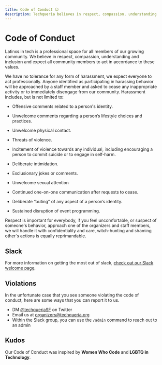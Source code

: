 ```yaml
---
title: Code of Conduct 😌
description: Techqueria believes in respect, compassion, understanding and inclusion and expect all community members to act in accordance to these values.
---
```


# Code of Conduct

Latinxs in tech is a professional space for all members of our growing community. We believe in respect, compassion, understanding and inclusion and expect all community members to act in accordance to these values.

We have no tolerance for any form of harassment, we expect everyone to act professionally. Anyone identified as participating in harassing behavior will be approached by a staff member and asked to cease any inappropriate activity or to immediately disengage from our community. Harassment includes, but is not limited to:

* Offensive comments related to a person's identity.

* Unwelcome comments regarding a person’s lifestyle choices and practices.

* Unwelcome physical contact.

* Threats of violence.

* Incitement of violence towards any individual, including encouraging a person to commit suicide or to engage in self-harm.

* Deliberate intimidation.

* Exclusionary jokes or comments.

* Unwelcome sexual attention

* Continued one-on-one communication after requests to cease.

* Deliberate “outing” of any aspect of a person’s identity.

* Sustained disruption of event programming.

Respect is important for everybody, if you feel uncomfortable, or suspect of someone's behavior, approach one of the organizers and staff members, we will handle it with confidentiality and care, witch-hunting and shaming other's actions is equally reprimandable.

## Slack

For more information on getting the most out of slack, [check out our Slack welcome page](/slack/).

## Violations

In the unfortunate case that you see someone violating the code of conduct, here are some ways that you can report it to us.

* DM [@techqueriaSF](https://twitter.com/techqueriasf) on Twitter
* Email us at [organizers@techqueria.org](mailto:organizers@techqueria.org)
* Within the Slack group, you can use the `/admin` command to reach out to an admin

## Kudos

Our Code of Conduct was inspired by **Women Who Code** and **LGBTQ in Technology**.
